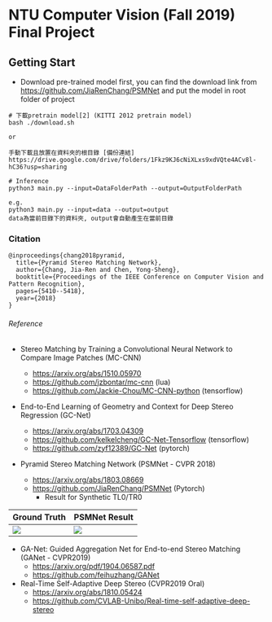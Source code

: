 # NTU Computer Vision (Fall 2019) Final Project


## Getting Start
* Download pre-trained model first, you can find the download link from https://github.com/JiaRenChang/PSMNet and put the model in root folder of project


```
# 下載pretrain model[2] (KITTI 2012 pretrain model)
bash ./download.sh

or 

手動下載且放置在資料夾的根目錄 [備份連結]
https://drive.google.com/drive/folders/1Fkz9KJ6cNiXLxs9xdVQte4ACv8l-hC36?usp=sharing

# Inference
python3 main.py --input=DataFolderPath --output=OutputFolderPath

e.g.
python3 main.py --input=data --output=output
data為當前目錄下的資料夾, output會自動產生在當前目錄
```



### Citation
```
@inproceedings{chang2018pyramid,
  title={Pyramid Stereo Matching Network},
  author={Chang, Jia-Ren and Chen, Yong-Sheng},
  booktitle={Proceedings of the IEEE Conference on Computer Vision and Pattern Recognition},
  pages={5410--5418},
  year={2018}
}
```

###### Reference

* Stereo Matching by Training a Convolutional Neural Network to Compare Image Patches (MC-CNN)
    * https://arxiv.org/abs/1510.05970
    * https://github.com/jzbontar/mc-cnn (lua)
    * https://github.com/Jackie-Chou/MC-CNN-python (tensorflow)
* End-to-End Learning of Geometry and Context for Deep Stereo Regression (GC-Net)
    * https://arxiv.org/abs/1703.04309
    * https://github.com/kelkelcheng/GC-Net-Tensorflow (tensorflow)
    * https://github.com/zyf12389/GC-Net (pytorch)

* Pyramid Stereo Matching Network (PSMNet - CVPR 2018)
    * https://arxiv.org/abs/1803.08669
    * https://github.com/JiaRenChang/PSMNet (Pytorch)
        * Result for Synthetic TL0/TR0

| Ground Truth  | PSMNet Result |
| ------------- | ------------- |
|![](https://i.imgur.com/0DMubSu.png)|![](https://i.imgur.com/5Mh0wzE.png)|









* GA-Net: Guided Aggregation Net for End-to-end Stereo Matching (GANet - CVPR2019)
    * https://arxiv.org/pdf/1904.06587.pdf
    * https://github.com/feihuzhang/GANet
* Real-Time Self-Adaptive Deep Stereo (CVPR2019 Oral)
    * https://arxiv.org/abs/1810.05424
    * https://github.com/CVLAB-Unibo/Real-time-self-adaptive-deep-stereo
